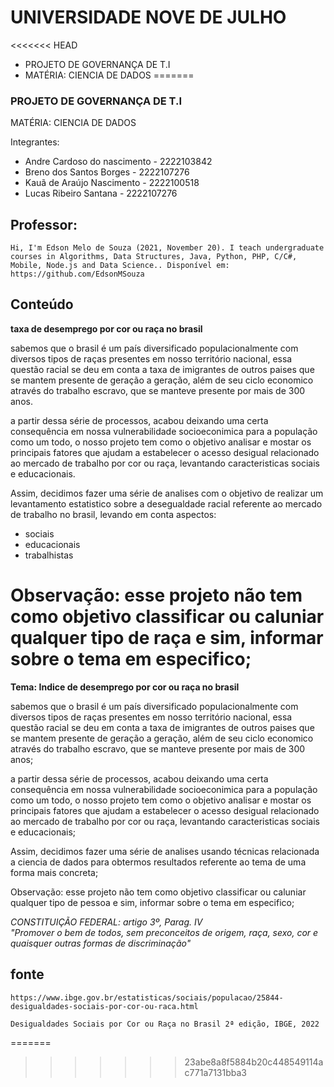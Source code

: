 
# UNIVERSIDADE NOVE DE JULHO

<<<<<<< HEAD
- PROJETO DE GOVERNANÇA DE T.I 
- MATÉRIA: CIENCIA DE DADOS
=======
### PROJETO DE GOVERNANÇA DE T.I 
MATÉRIA: CIENCIA DE DADOS

Integrantes:

- Andre Cardoso do nascimento - 2222103842 
- Breno dos Santos Borges - 2222107276
- Kauã de Araújo Nascimento - 2222100518
- Lucas Ribeiro Santana - 2222107276

## Professor:
```
Hi, I'm Edson Melo de Souza (2021, November 20). I teach undergraduate courses in Algorithms, Data Structures, Java, Python, PHP, C/C#, Mobile, Node.js and Data Science.. Disponível em: https://github.com/EdsonMSouza
```

## Conteúdo

**taxa de desemprego por cor ou raça no brasil** 

sabemos que o brasil é um país diversificado populacionalmente com diversos tipos de raças presentes em nosso território nacional, essa questão racial se deu em conta a taxa de imigrantes de outros paises que se mantem presente de geração a geração, além de seu ciclo economico através do trabalho escravo, que se manteve presente por mais de 300 anos.

a partir dessa série de processos, acabou deixando uma certa consequência em nossa vulnerabilidade socioeconimica para a população como um todo, o nosso projeto tem como o objetivo analisar e mostar os principais fatores que ajudam a estabelecer o acesso desigual relacionado ao mercado de trabalho por cor ou raça, levantando caracteristicas
sociais e educacionais.

Assim, decidimos fazer uma série de analises com o objetivo de realizar um levantamento
estatistico sobre a desegualdade racial referente ao mercado de trabalho no brasil, levando em conta aspectos:

- sociais
- educacionais
- trabalhistas

Observação: esse projeto não tem como objetivo classificar ou caluniar qualquer tipo de raça e sim, informar sobre o tema em especifico;
=======
**Tema: Indice de desemprego por cor ou raça no brasil** 

sabemos que o brasil é um país diversificado populacionalmente com diversos tipos de raças 
presentes em nosso território nacional, essa questão racial se deu em conta a taxa de imigrantes 
de outros paises que se mantem presente de geração a geração, além de seu ciclo economico através 
do trabalho escravo, que se manteve presente por mais de 300 anos;

a partir dessa série de processos, acabou deixando uma certa consequência em nossa vulnerabilidade socioeconimica para a população como um todo, o nosso projeto tem como o objetivo analisar e mostar os principais fatores que ajudam a estabelecer o acesso desigual relacionado ao mercado de trabalho por cor ou raça, levantando caracteristicas
sociais e educacionais;

Assim, decidimos fazer uma série de analises usando técnicas relacionada a ciencia de dados para obtermos resultados referente ao tema de uma forma mais concreta;

Observação: esse projeto não tem como objetivo classificar ou caluniar qualquer tipo de pessoa e sim, informar sobre o tema em especifico;


*CONSTITUIÇÃO FEDERAL: artigo 3º, Parag. IV*  
*"Promover o bem de todos, sem preconceitos de origem, raça, sexo, cor
e quaisquer outras formas de discriminação"*

## fonte ##
```
https://www.ibge.gov.br/estatisticas/sociais/populacao/25844-desigualdades-sociais-por-cor-ou-raca.html
```
```
Desigualdades Sociais por Cor ou Raça no Brasil 2ª edição, IBGE, 2022
```
=======
>>>>>>> 23abe8a8f5884b20c448549114ac771a7131bba3


